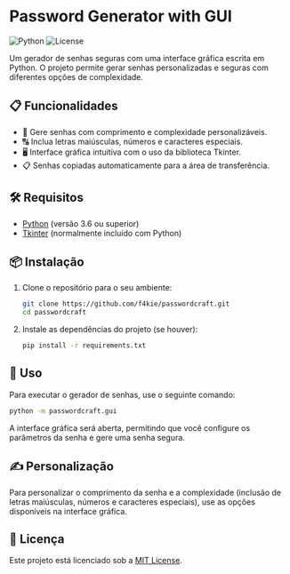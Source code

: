 # Password Generator with GUI

![Python](https://img.shields.io/badge/Python-3776AB?style=for-the-badge&logo=python&logoColor=white)
![License](https://img.shields.io/badge/license-MIT-blue?style=for-the-badge)

Um gerador de senhas seguras com uma interface gráfica escrita em Python. O projeto permite gerar senhas personalizadas e seguras com diferentes opções de complexidade.

## 📋 Funcionalidades

- 🚀 Gere senhas com comprimento e complexidade personalizáveis.
- 🔠 Inclua letras maiúsculas, números e caracteres especiais.
- 🖥️ Interface gráfica intuitiva com o uso da biblioteca Tkinter.
- 📋 Senhas copiadas automaticamente para a área de transferência.

## 🛠️ Requisitos

- [Python](https://www.python.org/) (versão 3.6 ou superior)
- [Tkinter](https://docs.python.org/3/library/tkinter.html) (normalmente incluído com Python)

## 📦 Instalação

1. Clone o repositório para o seu ambiente:

   ```sh
   git clone https://github.com/f4kie/passwordcraft.git
   cd passwordcraft
   ```

2. Instale as dependências do projeto (se houver):

   ```sh
   pip install -r requirements.txt
   ```

## 🚀 Uso

Para executar o gerador de senhas, use o seguinte comando:

```sh
python -m passwordcraft.gui
```

A interface gráfica será aberta, permitindo que você configure os parâmetros da senha e gere uma senha segura.

## ✍️ Personalização

Para personalizar o comprimento da senha e a complexidade (inclusão de letras maiúsculas, números e caracteres especiais), use as opções disponíveis na interface gráfica.

## 📜 Licença

Este projeto está licenciado sob a [MIT License](LICENSE).
